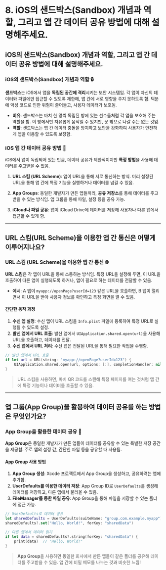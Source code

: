 # 8. iOS의 샌드박스(Sandbox) 개념과 역할, 그리고 앱 간 데이터 공유 방법에 대해 설명해주세요.

## iOS의 샌드박스(Sandbox) 개념과 역할, 그리고 앱 간 데이터 공유 방법에 대해 설명해주세요.

### iOS의 샌드박스(Sandbox) 개념과 역할 🔒

**샌드박스**는 iOS에서 앱을 **독립된 공간에 격리**시키는 보안 시스템임. 각 앱이 자신의 데이터와 파일에만 접근할 수 있도록 제한해, 앱 간에 서로 영향을 주지 못하도록 함. 덕분에 악성 코드로 인한 위험이 줄어들고, 사용자 데이터가 보호됨.

- **비유**: 샌드박스는 마치 한 명씩 독립된 방에 있는 선수들처럼 각 앱을 보호해 주는 역할을 함. 이 방에서만 자유롭게 움직일 수 있지만, 문 밖으로 나갈 수는 없는 것임.
- **역할**: 샌드박스는 앱 간 데이터 충돌을 방지하고 보안을 강화하여 사용자가 안전하게 앱을 이용할 수 있도록 보장함.

### iOS 앱 간 데이터 공유 방법 🔄

iOS에서 앱이 독립되어 있는 만큼, 데이터 공유가 제한적이지만 **특정 방법**을 사용해 데이터를 주고받을 수 있음.

1. **URL 스킴 (URL Scheme)**: 앱이 URL을 통해 서로 통신하는 방식. 미리 설정된 URL을 통해 앱 간에 특정 기능을 실행하거나 데이터를 넘길 수 있음.

2. **App Groups**: 동일한 개발자가 만든 앱들끼리, **공유 저장소**를 통해 데이터를 주고받을 수 있는 방식임. 앱 그룹을 통해 파일, 설정 등을 공유 가능.

3. **iCloud나 파일 공유**: 앱이 iCloud Drive에 데이터를 저장해 사용자나 다른 앱에서 접근할 수 있게 함.

---

## URL 스킴(URL Scheme)을 이용한 앱 간 통신은 어떻게 이루어지나요?

### URL 스킴 (URL Scheme)을 이용한 앱 간 통신 🌐

**URL 스킴**은 각 앱이 URL을 통해 소통하는 방식임. 특정 URL을 설정해 두면, 이 URL을 호출하여 다른 앱이 실행되도록 하거나, 앱이 필요로 하는 데이터를 전달할 수 있음.

- **예시**: A 앱이 `myapp://openPage?userId=123` 같은 URL을 호출하면, B 앱이 열리면서 이 URL을 받아 사용자 정보를 확인하고 특정 화면을 열 수 있음.
  
#### 간단한 동작 과정

1. **수신 앱 설정**: 수신 앱이 URL 스킴을 `Info.plist` 파일에 등록하여 특정 URL로 실행될 수 있도록 설정.
2. **발신 앱에서 URL 호출**: 발신 앱에서 `UIApplication.shared.open(url)`을 사용해 URL을 호출하고, 데이터를 전달.
3. **수신 앱에서 URL 처리**: 수신 앱은 전달된 URL을 통해 필요한 작업을 수행함.

```swift
// 발신 앱에서 URL 호출
if let url = URL(string: "myapp://openPage?userId=123") {
    UIApplication.shared.open(url, options: [:], completionHandler: nil)
}
```

> URL 스킴을 사용하면, 마치 QR 코드를 스캔해 특정 페이지를 여는 것처럼 앱 간에 특정 기능이나 데이터를 호출할 수 있음.

---


## 앱 그룹(App Group)을 활용하여 데이터 공유를 하는 방법은 무엇인가요?

### App Group을 활용한 데이터 공유 📂

**App Group**은 동일한 개발자가 만든 앱들이 데이터를 공유할 수 있는 특별한 저장 공간을 제공함. 주로 앱의 설정 값, 간단한 파일 등을 공유할 때 사용됨.

#### App Group 사용 방법

1. **App Group 생성**: Xcode 프로젝트에서 App Group을 생성하고, 공유하려는 앱에 추가함.
2. **UserDefaults를 이용한 데이터 저장**: App Group ID로 `UserDefaults`를 생성해 데이터를 저장하고, 다른 앱에서 불러올 수 있음.
3. **FileManager를 통한 파일 공유**: App Group을 통해 파일을 저장할 수 있는 폴더에 접근 가능.

```swift
// UserDefaults로 데이터 공유
let sharedDefaults = UserDefaults(suiteName: "group.com.example.myapp")
sharedDefaults?.set("Hello, World!", forKey: "sharedData")

// 다른 앱에서 데이터 읽기
if let data = sharedDefaults?.string(forKey: "sharedData") {
    print(data)  // "Hello, World!"
}
```

> **App Group**을 사용하면 동일한 회사에서 만든 앱들이 같은 폴더를 공유해 데이터를 주고받을 수 있음. 앱 간에 비밀 메모를 나누는 것과 비슷한 느낌!

